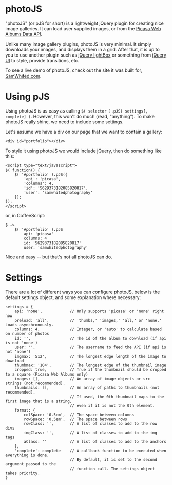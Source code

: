 # photoJS
"photoJS" (or pJS for short) is a lightweight jQuery plugin for creating nice image galleries.
It can load user supplied images, or from the [Picasa Web Albums Data API](https://code.google.com/apis/picasaweb/overview.html).

Unlike many image gallery plugins, photoJS is very minimal. It simply downloads your images, and displays them in a grid.
After that, it is up to you to use another plugin such as [jQuery lightBox](http://leandrovieira.com/projects/jquery/lightbox/)
or something from [jQuery UI](http://jqueryui.com/) to style, provide transitions, etc.

To see a live demo of photoJS, check out the site it was built for, [SamWhited.com](https://samwhited.com/photography/).

# Using pJS
Using photoJS is as easy as calling `$( selector ).pJS( settings[, complete] )`. However, this won't do much (read, "anything").
To make photoJS really shine, we need to include some settings.

Let's assume we have a div on our page that we want to contain a gallery:

	<div id="portfolio"></div>
	
To style it using photoJS we would include jQuery, then do something like this:

	<script type="text/javascript">
	$( function() {
		$( '#portfolio' ).pJS({
			'api': 'picasa',
			'columns': 4,
			'id': '5629373182085820817',
			'user': 'samwhitedphotography'
		});
	});
	</script>
	
or, in CoffeeScript:

	$ ->
		$( '#portfolio' ).pJS
			api: 'picasa'
			columns: 4
			id: '5629373182085820817'
			user: 'samwhitedphotography'

Nice and easy -- but that's not all photoJS can do.

# Settings
There are a lot of different ways you can configure photoJS, below is the default settings object, and some explanation where necessary:

	settings = {
		api: 'none',			// Only supports 'picasa' or 'none' right now
		preload: 'all',			// 'thumbs,' 'images,' 'all,' or 'none.' Loads asynchronously.
		columns: 4,				// Integer, or 'auto' to calculate based on number of photos
		id: '',					// The id of the album to download (if api is not 'none')
		user: '',				// The username to feed the API (if api is not 'none')
		imgmax: '512',			// The longest edge length of the image to download
		thumbmax: '104',		// The longest edge of the thumbnail image
		cropped: true,			// True if the thumbnail should be cropped to a square (Picasa Web Albums only)
		images: [],				// An array of image objects or src strings (not recommended).
		thumbnails: [],			// An array of paths to thumbnails (not recommended).
								// If used, the 0th thumbnail maps to the first image that is a string,
								// even if it is not the 0th element.
		format: {
			colSpace: '0.5em',	// The space between columns
			rowSpace: '0.5em',	// The space between rows
			rowClass: '',		// A list of classes to add to the row divs
			imgClass: '',		// A list of classes to add to the img tags
			aClass: ''			// A list of classes to add to the anchors
		},
		'complete': complete	// A callback function to be executed when everything is done.
								// By default, it is set to the second argument passed to the
								// function call. The settings object takes priority.
	}
